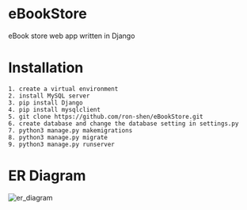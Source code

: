 # eBookStore
eBook store web app written in Django 

# Installation
```
1. create a virtual environment
2. install MySQL server
3. pip install Django
4. pip install mysqlclient
5. git clone https://github.com/ron-shen/eBookStore.git
6. create database and change the database setting in settings.py
7. python3 manage.py makemigrations
8. python3 manage.py migrate
9. python3 manage.py runserver
```

# ER Diagram
![er_diagram](https://user-images.githubusercontent.com/80110634/185980496-433d7c03-366c-48bc-86e2-371d57cf2245.png)
